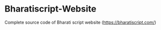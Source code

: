 # Bharatiscript-Website
Complete source code of Bharati script website (https://bharatiscript.com/)
